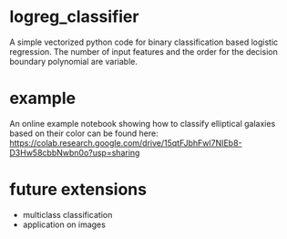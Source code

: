 # logreg_classifier
A simple vectorized python code for binary classification based logistic regression.
The number of input features and the order for the decision boundary polynomial are variable.


# example
An online example notebook showing how to classify elliptical galaxies based on their color can be found here:
https://colab.research.google.com/drive/15qtFJbhFwl7NIEb8-D3Hw58cbbNwbn0o?usp=sharing

# future extensions
- multiclass classification
- application on images
